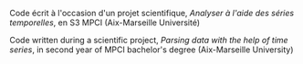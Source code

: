 Code écrit à l'occasion d'un projet scientifique, *Analyser à l'aide des séries temporelles*, en S3 MPCI (Aix-Marseille Université)

Code written during a scientific project, *Parsing data with the help of time series*, in second year of MPCI bachelor's degree (Aix-Marseille University)
